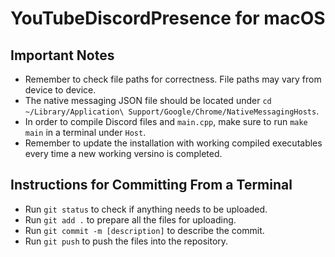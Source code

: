 # YouTubeDiscordPresence for macOS
## Important Notes
- Remember to check file paths for correctness. File paths may vary from device to device.
- The native messaging JSON file should be located under ```cd ~/Library/Application\ Support/Google/Chrome/NativeMessagingHosts```.
- In order to compile Discord files and ```main.cpp```, make sure to run ```make main``` in a terminal under ```Host```.
- Remember to update the installation with working compiled executables every time a new working versino is completed.
## Instructions for Committing From a Terminal
 - Run ```git status``` to check if anything needs to be uploaded.
 - Run ```git add .``` to prepare all the files for uploading.
 - Run ```git commit -m [description]``` to describe the commit.
 - Run ```git push``` to push the files into the repository.